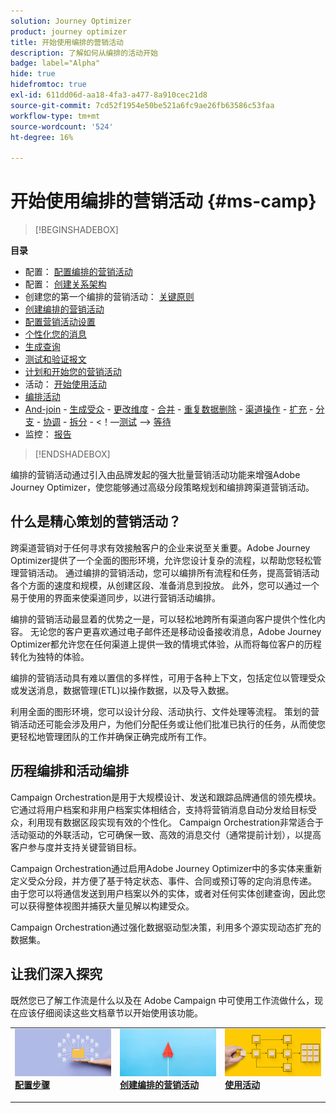```yaml
---
solution: Journey Optimizer
product: journey optimizer
title: 开始使用编排的营销活动
description: 了解如何从编排的活动开始
badge: label="Alpha"
hide: true
hidefromtoc: true
exl-id: 611dd06d-aa18-4fa3-a477-8a910cec21d8
source-git-commit: 7cd52f1954e50be521a6fc9ae26fb63586c53faa
workflow-type: tm+mt
source-wordcount: '524'
ht-degree: 16%

---
```


# 开始使用编排的营销活动 {#ms-camp}

>[!BEGINSHADEBOX]

**目录**

* 配置： [配置编排的营销活动](gs-campaign-config.md)
* 配置： [创建关系架构](ms-schemas.md)
* 创建您的第一个编排的营销活动： [关键原则](gs-campaign-creation.md)
* [创建编排的营销活动](create-ms-campaign.md)
* [配置营销活动设置](ms-campaign-settings.md)
* [个性化您的消息](ms-personalization.md)
* [生成查询](ms-query-modeler.md)
* [测试和验证报文](ms-proofs.md)
* [计划和开始您的营销活动](start-monitor-campaigns.md)
* 活动： [开始使用活动](activities/about-activities.md)
* [编排活动](orchestrate-activities.md)
* [And-join](activities/and-join.md) - [生成受众](activities/build-audience.md) - [更改维度](activities/change-dimension.md) - [合并](activities/combine.md) - [重复数据删除](activities/deduplication.md) - [渠道操作](activities/channels.md) - [扩充](activities/enrichment.md) - [分支](activities/fork.md) - [协调](activities/reconciliation.md) - [拆分](activities/split.md) - &lt;！—[测试](activities/test.md) —> [等待](activities/wait.md)
* 监控： [报告](reporting-campaigns.md)

>[!ENDSHADEBOX]

编排的营销活动通过引入由品牌发起的强大批量营销活动功能来增强Adobe Journey Optimizer，使您能够通过高级分段策略规划和编排跨渠道营销活动。

## 什么是精心策划的营销活动？

跨渠道营销对于任何寻求有效接触客户的企业来说至关重要。Adobe Journey Optimizer提供了一个全面的图形环境，允许您设计复杂的流程，以帮助您轻松管理营销活动。 通过编排的营销活动，您可以编排所有流程和任务，提高营销活动各个方面的速度和规模，从创建区段、准备消息到投放。 此外，您可以通过一个易于使用的界面来使渠道同步，以进行营销活动编排。

编排的营销活动最显着的优势之一是，可以轻松地跨所有渠道向客户提供个性化内容。 无论您的客户更喜欢通过电子邮件还是移动设备接收消息，Adobe Journey Optimizer都允许您在任何渠道上提供一致的情境式体验，从而将每位客户的历程转化为独特的体验。

编排的营销活动具有难以置信的多样性，可用于各种上下文，包括定位以管理受众或发送消息，数据管理(ETL)以操作数据，以及导入数据。

利用全面的图形环境，您可以设计分段、活动执行、文件处理等流程。 策划的营销活动还可能会涉及用户，为他们分配任务或让他们批准已执行的任务，从而使您更轻松地管理团队的工作并确保正确完成所有工作。


## 历程编排和活动编排

Campaign Orchestration是用于大规模设计、发送和跟踪品牌通信的领先模块。 它通过将用户档案和非用户档案实体相结合，支持将营销消息自动分发给目标受众，利用现有数据区段实现有效的个性化。 Campaign Orchestration非常适合于活动驱动的外联活动，它可确保一致、高效的消息交付（通常提前计划），以提高客户参与度并支持关键营销目标。

Campaign Orchestration通过启用Adobe Journey Optimizer中的多实体来重新定义受众分段，并方便了基于特定状态、事件、合同或预订等的定向消息传递。 由于您可以将通信发送到用户档案以外的实体，或者对任何实体创建查询，因此您可以获得整体视图并捕获大量见解以构建受众。

Campaign Orchestration通过强化数据驱动型决策，利用多个源实现动态扩充的数据集。


## 让我们深入探究

既然您已了解工作流是什么以及在 Adobe Campaign 中可使用工作流做什么，现在应该仔细阅读这些文档章节以开始使用该功能。

<table style="table-layout:fixed"><tr style="border: 0;">
<td>
<a href="gs-campaign-creation.md">
<img alt="访问和管理工作流" src="assets/do-not-localize/workflow-access.jpeg">
</a>
<div>
<a href="gs-campaign-creation.md"><strong>配置步骤</strong></a>
</div>
<p>
</td>
<td>
<a href="create-ms-campaign.md">
<img alt="潜在客户" src="assets/do-not-localize/workflow-create.jpeg">
</a>
<div><a href="create-ms-campaign.md"><strong>创建编排的营销活动</strong>
</div>
<p>
</td>
<td>
<a href="activities/about-activities.md">
<img alt="不频繁" src="assets/do-not-localize/workflow-activities.jpeg">
</a>
<div>
<a href="activities/about-activities.md"><strong>使用活动</strong></a>
</div>
<p></td>
</tr></table>
